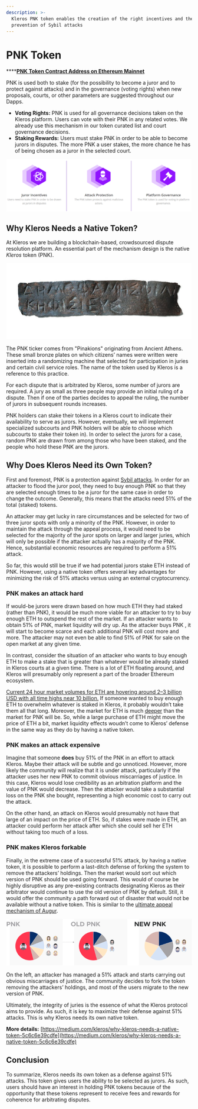 ```yaml
---
description: >-
  Kleros PNK token enables the creation of the right incentives and the
  prevention of Sybil attacks
---
```


# PNK Token

\*\*\*\*[**PNK Token Contract Address on Ethereum Mainnet** ](https://etherscan.io/token/0x93ed3fbe21207ec2e8f2d3c3de6e058cb73bc04d)  
  
PNK is used both to stake \(for the possibility to become a juror and to protect against attacks\) and in the governance \(voting rights\) when new proposals, courts, or other parameters are suggested throughout our Dapps.

* **Voting Rights:** PNK is used for all governance decisions taken on the Kleros platform. Users can vote with their PNK in any related votes. We already use this mechanism in our token curated list and court governance decisions.  
* **Staking Rewards:** Users must stake PNK in order to be able to become jurors in disputes. The more PNK a user stakes, the more chance he has of being chosen as a juror in the selected court.

![](.gitbook/assets/image%20%285%29.png)

## Why Kleros Needs a Native Token? <a id="e301"></a>

At Kleros we are building a blockchain-based, crowdsourced dispute resolution platform. An essential part of the mechanism design is the native _Kleros_ token \(PNK\).

![A Pinakion](.gitbook/assets/1_ecud_ah2egiomrvl8l8o0a.jpeg)

The PNK ticker comes from "Pinakions" originating from Ancient Athens. These small bronze plates on which citizens’ names were written were inserted into a randomizing machine that selected for participation in juries and certain civil service roles. The name of the token used by Kleros is a reference to this practice.

For each dispute that is arbitrated by Kleros, some number of jurors are required. A jury as small as three people may provide an initial ruling of a dispute. Then if one of the parties decides to appeal the ruling, the number of jurors in subsequent rounds increases.

PNK holders can stake their tokens in a Kleros court to indicate their availability to serve as jurors. However, eventually, we will implement specialized subcourts and PNK holders will be able to choose which subcourts to stake their token in\). In order to select the jurors for a case, random PNK are drawn from among those who have been staked, and the people who hold these PNK are the jurors.

## Why Does Kleros Need its Own Token? <a id="cadc"></a>

First and foremost, PNK is a protection against [Sybil attacks](https://en.wikipedia.org/wiki/Sybil_attack). In order for an attacker to flood the juror pool, they need to buy enough PNK so that they are selected enough times to be a juror for the same case in order to change the outcome. Generally, this means that the attacks need 51% of the total \(staked\) tokens.

An attacker may get lucky in rare circumstances and be selected for two of three juror spots with only a minority of the PNK. However, in order to maintain the attack through the appeal process, it would need to be selected for the majority of the juror spots on larger and larger juries, which will only be possible if the attacker actually has a majority of the PNK. Hence, substantial economic resources are required to perform a 51% attack.

So far, this would still be true if we had potential jurors stake ETH instead of PNK. However, using a native token offers several key advantages for minimizing the risk of 51% attacks versus using an external cryptocurrency.

### PNK makes an attack hard <a id="5cc3"></a>

If would-be jurors were drawn based on how much ETH they had staked \(rather than PNK\), it would be much more viable for an attacker to try to buy enough ETH to outspend the rest of the market. If an attacker wants to obtain 51% of PNK, market liquidity will dry up. As the attacker buys PNK , it will start to become scarce and each additional PNK will cost more and more. The attacker may not even be able to find 51% of PNK for sale on the open market at any given time.

In contrast, consider the situation of an attacker who wants to buy enough ETH to make a stake that is greater than whatever would be already staked in Kleros courts at a given time. There is a lot of ETH floating around, and Kleros will presumably only represent a part of the broader Ethereum ecosystem.

[Current 24 hour market volumes for ETH are hovering around 2–3 billion USD with all time highs near 10 billion.](https://coinmarketcap.com/currencies/ethereum/) If someone wanted to buy enough ETH to overwhelm whatever is staked in Kleros, it probably wouldn’t take them all that long. Moreover, the market for ETH is much [deeper](https://en.wikipedia.org/wiki/Market_depth) than the market for PNK will be. So, while a large purchase of ETH might move the price of ETH a bit, market liquidity effects woudn’t come to Kleros’ defense in the same way as they do by having a native token.

### PNK makes an attack expensive <a id="78fc"></a>

Imagine that someone **does** buy 51% of the PNK in an effort to attack Kleros. Maybe their attack will be subtle and go unnoticed. However, more likely the community will realize that it is under attack, particularly if the attacker uses her new PNK to commit obvious miscarriages of justice. In this case, Kleros would lose credibility as an arbitration platform and the value of PNK would decrease. Then the attacker would take a substantial loss on the PNK she bought, representing a high economic cost to carry out the attack.

On the other hand, an attack on Kleros would presumably not have that large of an impact on the price of ETH. So, if stakes were made in ETH, an attacker could perform her attack after which she could sell her ETH without taking too much of a loss.

### PNK makes Kleros forkable <a id="2d51"></a>

Finally, in the extreme case of a successful 51% attack, by having a native token, it is possible to perform a last-ditch defense of forking the system to remove the attackers’ holdings. Then the market would sort out which version of PNK should be used going forward. This would of course be highly disruptive as any pre-existing contracts designating Kleros as their arbitrator would continue to use the old version of PNK by default. Still, it would offer the community a path forward out of disaster that would not be available without a native token. This is similar to the [ultimate appeal mechanism of Augur](https://medium.com/kleros/kleros-and-augur-keeping-people-honest-on-ethereum-through-game-theory-56210457649c).

![](.gitbook/assets/1_cf2c4tphtq1h0dek4aa3yg.png)

On the left, an attacker has managed a 51% attack and starts carrying out obvious miscarriages of justice. The community decides to fork the token removing the attackers’ holdings, and most of the users migrate to the new version of PNK.

Ultimately, the integrity of juries is the essence of what the Kleros protocol aims to provide. As such, it is key to maximize their defense against 51% attacks. This is why Kleros needs its own native token.

**More details:** [https://medium.com/kleros/why-kleros-needs-a-native-token-5c6c6e39cdfe](https://medium.com/kleros/why-kleros-needs-a-native-token-5c6c6e39cdfe)

## Conclusion

To summarize, Kleros needs its own token as a defense against 51% attacks. This token gives users the ability to be selected as jurors. As such, users should have an interest in holding PNK tokens because of the opportunity that these tokens represent to receive fees and rewards for coherence for arbitrating disputes.

